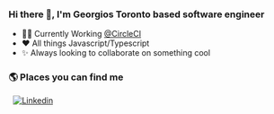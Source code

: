 ### Hi there 👋, I'm Georgios Toronto based software engineer


- 👨‍💻 Currently Working [@CircleCI](https://github.com/circleci) 
- :heart: All things Javascript/Typescript
- ✨ Always looking to collaborate on something cool

### 🌎 Places you can find me
&nbsp;
[![Linkedin](https://img.shields.io/badge/linkedin-%230077B5.svg?&style=for-the-badge&logo=linkedin&logoColor=white)](https://www.linkedin.com/in/https://www.linkedin.com/in/georgios-psarakis-5b4609122//)
